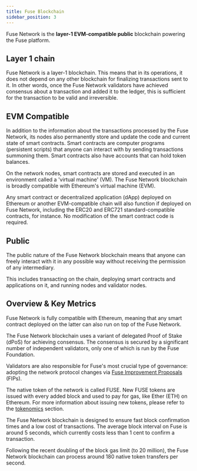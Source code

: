 ```yaml
---
title: Fuse Blockchain
sidebar_position: 3
---
```


Fuse Network is the **layer-1 EVM-compatible public** blockchain powering the Fuse platform.

## Layer 1 chain

Fuse Network is a layer-1 blockchain. This means that in its operations, it does not depend on any other blockchain for finalizing transactions sent to it. In other words, once the Fuse Network validators have achieved consensus about a transaction and added it to the ledger, this is sufficient for the transaction to be valid and irreversible.

## EVM Compatible

In addition to the information about the transactions processed by the Fuse Network, its nodes also permanently store and update the code and current state of smart contracts. Smart contracts are computer programs (persistent scripts) that anyone can interact with by sending transactions summoning them. Smart contracts also have accounts that can hold token balances.

On the network nodes, smart contracts are stored and executed in an environment called a 'virtual machine' (VM). The Fuse Network blockchain is broadly compatible with Ethereum's virtual machine (EVM).

Any smart contract or decentralized application (dApp) deployed on Ethereum or another EVM-compatible chain will also function if deployed on Fuse Network, including the ERC20 and ERC721 standard-compatible contracts, for instance. No modification of the smart contract code is required.

## Public

The public nature of the Fuse Network blockchain means that anyone can freely interact with it in any possible way without receiving the permission of any intermediary.

This includes transacting on the chain, deploying smart contracts and applications on it, and running nodes and validator nodes.

## Overview & Key Metrics

Fuse Network is fully compatible with Ethereum, meaning that any smart contract deployed on the latter can also run on top of the Fuse Network.

The Fuse Network blockchain uses a variant of delegated Proof of Stake (dPoS) for achieving consensus. The consensus is secured by a significant number of independent validators, only one of which is run by the Fuse Foundation.

Validators are also responsible for Fuse's most crucial type of governance: adopting the network protocol changes via [Fuse Improvement Proposals](https://app.gitbook.com/o/-LdmeTBjede0-BcSd0W0/s/goUiB6chXvy8iVhpHHNd/understanding-fuse/fuse-today/fuse-governance-and-development/fips) (FIPs).

The native token of the network is called FUSE. New FUSE tokens are issued with every added block and used to pay for gas, like Ether (ETH) on Ethereum. For more information about issuing new tokens, please refer to the [tokenomics](https://app.gitbook.com/o/-LdmeTBjede0-BcSd0W0/s/goUiB6chXvy8iVhpHHNd/understanding-fuse/fuse-today/fuse-tokenomics) section.

The Fuse Network blockchain is designed to ensure fast block confirmation times and a low cost of transactions. The average block interval on Fuse is around 5 seconds, which currently costs less than 1 cent to confirm a transaction.

Following the recent doubling of the block gas limit (to 20 million), the Fuse Network blockchain can process around 180 native token transfers per second.
